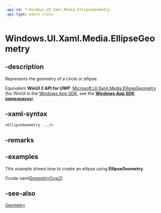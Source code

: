 ```yaml
---
-api-id: T:Windows.UI.Xaml.Media.EllipseGeometry
-api-type: winrt class
---
```


<!-- Class syntax.
public class EllipseGeometry : Windows.UI.Xaml.Media.Geometry, Windows.UI.Xaml.Media.IEllipseGeometry
-->

# Windows.UI.Xaml.Media.EllipseGeometry

## -description
Represents the geometry of a circle or ellipse.

Equivalent **WinUI 2 API for UWP**: [Microsoft.UI.Xaml.Media.EllipseGeometry](/windows/winui/api/microsoft.ui.xaml.media.ellipsegeometry) (for WinUI in the [Windows App SDK](/windows/apps/windows-app-sdk/), see the **[Windows App SDK namespaces](/windows/windows-app-sdk/api/winrt/)**).

## -xaml-syntax
```xaml
<EllipseGeometry .../>
```


## -remarks

## -examples
This example shows how to create an ellipse using **EllipseGeometry**.



[!code-xaml[GeometryOvw2](../windows.ui.xaml/code/geometries_snip/csharp/GeometryOvw2.xaml#SnippetGeometryOvw2)]

## -see-also
[Geometry](geometry.md)
